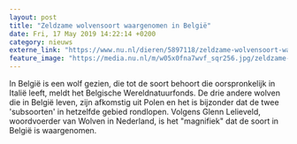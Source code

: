 ```yaml
---
layout: post
title: "Zeldzame wolvensoort waargenomen in België"
date: Fri, 17 May 2019 14:22:14 +0200
category: nieuws
externe_link: "https://www.nu.nl/dieren/5897118/zeldzame-wolvensoort-waargenomen-in-belgie.html"
feature_image: "https://media.nu.nl/m/w05x0fna7wvf_sqr256.jpg/zeldzame-wolvensoort-waargenomen-in-belgie.jpg"
---
```


In België is een wolf gezien, die tot de soort behoort die oorspronkelijk in Italië leeft, meldt het Belgische Wereldnatuurfonds. De drie andere wolven die in België leven, zijn afkomstig uit Polen en het is bijzonder dat de twee 'subsoorten' in hetzelfde gebied rondlopen. Volgens Glenn Lelieveld, woordvoerder van Wolven in Nederland, is het "magnifiek" dat de soort in België is waargenomen.
